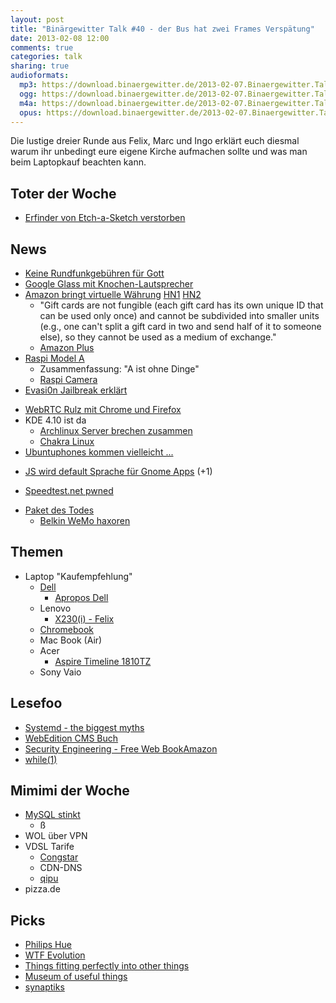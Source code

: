 ```yaml
---
layout: post
title: "Binärgewitter Talk #40 - der Bus hat zwei Frames Verspätung"
date: 2013-02-08 12:00
comments: true
categories: talk
sharing: true
audioformats:
  mp3: https://download.binaergewitter.de/2013-02-07.Binaergewitter.Talk.40.mp3
  ogg: https://download.binaergewitter.de/2013-02-07.Binaergewitter.Talk.40.ogg
  m4a: https://download.binaergewitter.de/2013-02-07.Binaergewitter.Talk.40.m4a
  opus: https://download.binaergewitter.de/2013-02-07.Binaergewitter.Talk.40.opus
---
```

Die lustige dreier Runde aus Felix, Marc und Ingo erklärt euch diesmal warum ihr unbedingt eure eigene Kirche aufmachen sollte und was man beim Laptopkauf beachten kann.

## Toter der Woche
- [Erfinder von Etch-a-Sketch verstorben](http://www.theverge.com/2013/2/2/3944720/etch-a-sketch-inventor-andre-cassagnes-dead-at-86)

## News
- [ Keine Rundfunkgebühren für Gott ](http://www.frohe-prozession.de/?p=1243)
- [Google Glass mit Knochen-Lautsprecher](http://www.theverge.com/2013/1/31/3938182/google-glass-revealed-in-fcc-filing)
- [Amazon bringt virtuelle Währung](http://www.golem.de/news/coins-amazon-praegt-virtuelle-muenzen-1302-97394.html) [HN1](http://news.ycombinator.com/item?id=5170855) [HN2](
http://news.ycombinator.com/item?id=5174832)
    * "Gift cards are not fungible (each gift card has its own unique ID that can be used only once) and cannot be subdivided into smaller units (e.g., one can't split a gift card in two and send half of
it to someone else), so they cannot be used as a medium of exchange."
    * [Amazon Plus](http://www.amazon.de/gp/help/customer/display.html?ie=UTF8&nodeId=200955220)
- [Raspi Model A](http://www.raspberrypi.org/archives/3215)
    - Zusammenfassung: "A ist ohne Dinge"
    - [Raspi Camera](http://hackaday.com/2013/02/06/raspberry-pi-camera-board-incoming/)
- [Evasi0n Jailbreak erklärt](http://blog.accuvantlabs.com/blog/bthomas/evasi0n-jailbreaks-userland-component)
* [WebRTC Rulz mit Chrome und Firefox](https://apprtc.appspot.com/)
* KDE 4.10 ist da
    - [Archlinux Server brechen zusammen](http://www.damnocrazy.com/22/arc-servers-go-down-kde-410-released)
    - [Chakra Linux](http://www.chakra-project.org/)
* [Ubuntuphones kommen vielleicht ...](http://www.heise.de/open/meldung/Ubuntu-Telefone-fuer-Oktober-angekuendigt-1799524.html)
- [JS wird default Sprache für Gnome Apps](http://www.heise.de/developer/meldung/JavaScript-wird-De-facto-Sprache-fuer-Gnome-Apps-1797099.html) (+1)
* [Speedtest.net pwned](http://www.invincea.com/2013/02/popular-site-speedtest-net-compromised-by-exploitdrive-by-stopped-by-invincea/)
- [Paket des Todes](http://blog.krisk.org/2013/02/packets-of-death.html)
    - [Belkin WeMo haxoren](http://hackaday.com/2013/01/31/turning-the-belkin-wemo-into-a-deathtrap/)


## Themen
- Laptop "Kaufempfehlung"
  * [Dell](http://www.dell.de)
      - [Apropos Dell](http://www.golem.de/news/windows-lizenzen-microsoft-will-milliardenanteil-an-dell-kaufen-1301-97090.html)
  * Lenovo
      - [X230(i) - Felix](http://www.notebooksbilliger.de/lenovo+thinkpad+x230i+nzc6sge+23246sg)
  * [Chromebook](http://www.amazon.com/dp/B009LL9VDG/?tag=krebsco-20)
  * Mac Book (Air)
  * Acer
      - [Aspire Timeline 1810TZ](http://www.notebookcheck.com/Test-Acer-Aspire-Timeline-1810TZ-Subnotebook.21019.0.html)
  * Sony Vaio

## Lesefoo

- [Systemd - the biggest myths](http://0pointer.de/blog/projects/the-biggest-myths)
- [WebEdition CMS Buch](http://www.amazon.de/gp/product/3941841793/ref=as_li_ss_tl?ie=UTF8&camp=1638&creative=19454&creativeASIN=3941841793&linkCode=as2&tag=trektrip)
- [Security Engineering - Free Web Book](http://www.cl.cam.ac.uk/~rja14/book.html)[Amazon](https://www.amazon.de/dp/0470068523/?tag=krebsco-21 )
- [while(1)](http://stackoverflow.com/questions/2669690/why-does-google-prepend-while1-to-their-json-responses)

## Mimimi der Woche
* [MySQL stinkt](http://stackoverflow.com/questions/7880936/mysql-retuns-all-rows-when-field-0)
    - ß
* WOL über VPN
* VDSL Tarife
    * [Congstar](http://www.congstar.de/)
    * CDN-DNS
    * [qipu](https://www.qipu.de/invite/Qviefw2txq/)
* pizza.de

## Picks
- [Philips Hue](http://store.apple.com/de/product/HA779ZM/A/philips-hue-connected-bulb-%E2%80%93-startpaket)
- [WTF Evolution](http://wtfevolution.tumblr.com/)
- [Things fitting perfectly into other things](http://thingsfittingperfectlyintothings.tumblr.com/)
- [Museum of useful things](http://museumofusefulthings.tumblr.com/)
- [synaptiks](http://kde-apps.org/content/show.php/?content=114270)

